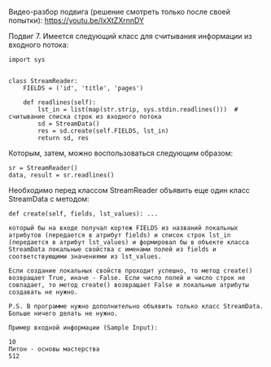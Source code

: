 Видео-разбор подвига (решение смотреть только после своей попытки): https://youtu.be/IxXtZXrnnDY

Подвиг 7. Имеется следующий класс для считывания информации из входного потока:  

```
import sys


class StreamReader:
    FIELDS = ('id', 'title', 'pages')

    def readlines(self):
        lst_in = list(map(str.strip, sys.stdin.readlines()))  # считывание списка строк из входного потока
        sd = StreamData()
        res = sd.create(self.FIELDS, lst_in)
        return sd, res
```


Которым, затем, можно воспользоваться следующим образом:
```
sr = StreamReader()
data, result = sr.readlines()
```

Необходимо перед классом StreamReader объявить еще один класс StreamData с методом:

```
def create(self, fields, lst_values): ...
```
```
который бы на входе получал кортеж FIELDS из названий локальных атрибутов (передается в атрибут fields) и список строк lst_in (передается в атрибут lst_values) и формировал бы в объекте класса StreamData локальные свойства с именами полей из fields и соответствующими значениями из lst_values.

Если создание локальных свойств проходит успешно, то метод create() возвращает True, иначе - False. Если число полей и число строк не совпадает, то метод create() возвращает False и локальные атрибуты создавать не нужно.

P.S. В программе нужно дополнительно объявить только класс StreamData. Больше ничего делать не нужно.

Пример входной информации (Sample Input):

10
Питон - основы мастерства
512
